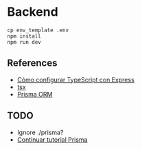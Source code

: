 # Backend

```shell
cp env_template .env
npm install
npm run dev
```

## References

* [Cómo configurar TypeScript con Express](https://kinsta.com/es/blog/express-typescript/)
* [tsx](https://tsx.is/)
* [Prisma ORM](https://www.prisma.io/docs/getting-started/quickstart-sqlite)

## TODO
* Ignore ./prisma?
* [Continuar tutorial Prisma](https://www.prisma.io/docs/getting-started/quickstart-sqlite#4-explore-how-to-send-queries-to-your-database-with-prisma-client)